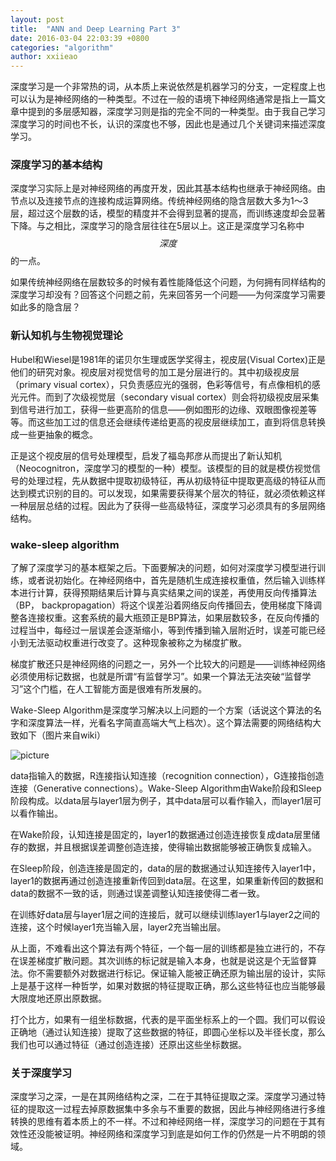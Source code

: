 ```yaml
---
layout: post
title:  "ANN and Deep Learning Part 3"
date: 2016-03-04 22:03:39 +0800
categories: "algorithm"
author: xxiieao
---
```


深度学习是一个非常热的词，从本质上来说依然是机器学习的分支，一定程度上也可以认为是神经网络的一种类型。不过在一般的语境下神经网络通常是指上一篇文章中提到的多层感知器，深度学习则是指的完全不同的一种类型。由于我自己学习深度学习的时间也不长，认识的深度也不够，因此也是通过几个关键词来描述深度学习。

### 深度学习的基本结构

深度学习实际上是对神经网络的再度开发，因此其基本结构也继承于神经网络。由节点以及连接节点的连接构成运算网络。传统神经网络的隐含层数大多为1～3层，超过这个层数的话，模型的精度并不会得到显著的提高，而训练速度却会显著下降。与之相比，深度学习的隐含层往往在5层以上。这正是深度学习名称中$$深度$$的一点。

如果传统神经网络在层数较多的时候有着性能降低这个问题，为何拥有同样结构的深度学习却没有？回答这个问题之前，先来回答另一个问题——为何深度学习需要如此多的隐含层？

### 新认知机与生物视觉理论

Hubel和Wiesel是1981年的诺贝尔生理或医学奖得主，视皮层(Visual Cortex)正是他们的研究对象。视皮层对视觉信号的加工是分层进行的。其中初级视皮层（primary visual cortex），只负责感应光的强弱，色彩等信号，有点像相机的感光元件。而到了次级视觉层（secondary visual cortex）则会将初级视皮层采集到信号进行加工，获得一些更高阶的信息——例如图形的边缘、双眼图像视差等等。而这些加工过的信息还会继续传递给更高的视皮层继续加工，直到将信息转换成一些更抽象的概念。

正是这个视皮层的信号处理模型，启发了福岛邦彦从而提出了新认知机（Neocognitron，深度学习的模型的一种）模型。该模型的目的就是模仿视觉信号的处理过程，先从数据中提取初级特征，再从初级特征中提取更高级的特征从而达到模式识别的目的。可以发现，如果需要获得某个层次的特征，就必须依赖这样一种层层总结的过程。因此为了获得一些高级特征，深度学习必须具有的多层网络结构。

### wake-sleep algorithm

了解了深度学习的基本框架之后。下面要解决的问题，如何对深度学习模型进行训练，或者说初始化。在神经网络中，首先是随机生成连接权重值，然后输入训练样本进行计算，获得预期结果后计算与真实结果之间的误差，再使用反向传播算法（BP， backpropagation）将这个误差沿着网络反向传播回去，使用梯度下降调整各连接权重。这套系统的最大瓶颈正是BP算法，如果层数较多，在反向传播的过程当中，每经过一层误差会逐渐缩小，等到传播到输入层附近时，误差可能已经小到无法驱动权重进行改变了。这种现象被称之为梯度扩散。

梯度扩散还只是神经网络的问题之一，另外一个比较大的问题是——训练神经网络必须使用标记数据，也就是所谓“有监督学习”。如果一个算法无法突破“监督学习”这个门槛，在人工智能方面是很难有所发展的。

Wake-Sleep Algorithm是深度学习解决以上问题的一个方案（话说这个算法的名字和深度算法一样，光看名字简直高端大气上档次）。这个算法需要的网络结构大致如下（图片来自wiki）

![picture](http://ww4.sinaimg.cn/mw690/6daafd01gw1f1m2pzl79xj2064076748.jpg)

data指输入的数据，R连接指认知连接（recognition connection），G连接指创造连接（Generative connections）。Wake-Sleep Algorithm由Wake阶段和Sleep阶段构成。以data层与layer1层为例子，其中data层可以看作输入，而layer1层可以看作输出。

在Wake阶段，认知连接是固定的，layer1的数据通过创造连接恢复成data层里储存的数据，并且根据误差调整创造连接，使得输出数据能够被正确恢复成输入。

在Sleep阶段，创造连接是固定的，data的层的数据通过认知连接传入layer1中，layer1的数据再通过创造连接重新传回到data层。在这里，如果重新传回的数据和data的数据不一致的话，则通过误差调整认知连接使得二者一致。

在训练好data层与layer1层之间的连接后，就可以继续训练layer1与layer2之间的连接，这个时候layer1充当输入层，layer2充当输出层。

从上面，不难看出这个算法有两个特征，一个每一层的训练都是独立进行的，不存在误差梯度扩散问题。其次训练的标记就是输入本身，也就是说这是个无监督算法。你不需要额外对数据进行标记。保证输入能被正确还原为输出层的设计，实际上是基于这样一种哲学，如果对数据的特征提取正确，那么这些特征也应当能够最大限度地还原出原数据。

打个比方，如果有一组坐标数据，代表的是平面坐标系上的一个圆。我们可以假设正确地（通过认知连接）提取了这些数据的特征，即圆心坐标以及半径长度，那么我们也可以通过特征（通过创造连接）还原出这些坐标数据。

### 关于深度学习

深度学习之深，一是在其网络结构之深，二在于其特征提取之深。深度学习通过特征的提取这一过程去掉原数据集中多余与不重要的数据，因此与神经网络进行多维转换的思维有着本质上的不一样。不过和神经网络一样，深度学习的问题在于其有效性还没能被证明。神经网络和深度学习到底是如何工作的仍然是一片不明朗的领域。
